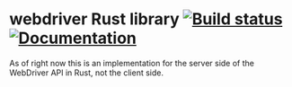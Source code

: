 # webdriver Rust library [![Build status](https://travis-ci.org/mozilla/webdriver-rust.svg?branch=master)](https://travis-ci.org/mozilla/webdriver-rust) [![Documentation](https://docs.rs/webdriver/badge.svg)](https://docs.rs/webdriver/)

As of right now this is an implementation
for the server side of the WebDriver API in Rust,
not the client side.
